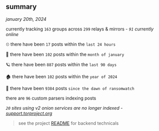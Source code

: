 
## summary
_january 20th, 2024_

currently tracking `163` groups across `299` relays & mirrors - _`91` currently online_

⏲ there have been `17` posts within the `last 24 hours`

🦈 there have been `102` posts within the `month of january`

🪐 there have been `887` posts within the `last 90 days`

🏚 there have been `102` posts within the `year of 2024`

🦕 there have been `9384` posts `since the dawn of ransomwatch`

there are `96` custom parsers indexing posts

_`20` sites using v2 onion services are no longer indexed - [support.torproject.org](https://support.torproject.org/onionservices/v2-deprecation/)_

> see the project [README](https://github.com/joshhighet/ransomwatch#ransomwatch--) for backend technicals
